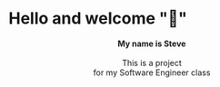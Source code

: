 <h1 lign="center"> Hello and welcome "👋" </h1>
  <p align="center">
    <b>My name is Steve</b><br><br>
    This is a project <br>
    for my Software Engineer class <br>
    </p>
